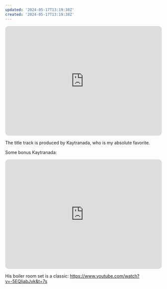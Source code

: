 ```yaml
---
updated: '2024-05-17T13:19:38Z'
created: '2024-05-17T13:19:38Z'
---
```

<iframe style="border-radius:12px" src="https://open.spotify.com/embed/album/3akQbvTaRFTiQYZILxVm3E?utm_source=generator" width="100%" height="352" frameBorder="0" allowfullscreen="" allow="autoplay; clipboard-write; encrypted-media; fullscreen; picture-in-picture" loading="lazy"></iframe>

The title track is produced by Kaytranada, who is my absolute favorite.

Some bonus Kaytranada:

<iframe style="border-radius:12px" src="https://open.spotify.com/embed/album/6JD4Qerb8IcaAzFgpFw0sa?utm_source=generator" width="100%" height="352" frameBorder="0" allowfullscreen="" allow="autoplay; clipboard-write; encrypted-media; fullscreen; picture-in-picture" loading="lazy"></iframe>

His boiler room set is a classic: https://www.youtube.com/watch?v=-5EQIiabJvk&t=7s